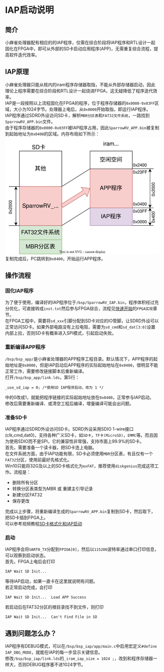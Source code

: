 # IAP启动说明
## 简介
小麻雀处理器配有相应的的IAP程序，仅需在综合阶段将IAP程序和RTL设计一起固化在FPGA中，即可从外部的SD卡启动应用程序(APP)，无需重复综合流程，提高软件迭代效率。  

## IAP原理
小麻雀处理器只能从核内的iram程序存储器取指，不能从外部存储器启动，因此理论上程序需要在综合阶段和RTL设计一起烧进FPGA，这无疑降低了程序迭代效率。  
IAP是一段按照以上流程固化在FPGA的程序，位于程序存储器的`0x0000-0x03FF`区域，大小为1024字节。处理器上电后，从`0x0000`开始取指，即运行IAP程序。  
IAP程序通过SDRD外设访问SD卡，解析`MBR分区表`和`FAT32文件系统`，一路找到`SparrowRV_APP.bin`文件。  
由于程序存储器的`0x0000-0x03FF`被IAP程序占用，因此`SparrowRV_APP.bin`被复制到起始地址为`0x0400`的区域。内存布局如下所示：  
![IAP内存布局](/doc/图库/数据手册/IAP内存布局.svg)  
复制完成后，PC跳转到`0x0400`，开始运行APP程序。  

## 操作流程
### 固化IAP程序
为了便于使用，编译好的IAP程序位于`/bsp/SparrowRV_IAP.bin`，程序体积经过充分优化，可直接转成`inst.txt`然后参与FPGA综合，流程见[快速开始](/doc/使用手册/快速开始.md)的`FPGA实现`章节。  
在FPGA工程中，需要将`sd_xxx`引脚分配到SD卡对应的IO管脚，让SDRD外设可以正常访问SD卡。如果外部电路没有上拉电阻，需要为`sd_cmd`和`sd_dat[3:0]`设置内部上拉，否则SD卡有概率进入SPI模式，引起启动失败。  

### 重新编译APP程序
`/bsp/bsp_app/`是小麻雀处理器的APP程序工程目录。默认情况下，APP程序的起始地址是`0x0000`，但是IAP启动后APP程序的实际起始地址在`0x0400`，很明显不能正常工作，需要修改链接脚本后重新编译。  
打开`/bsp/bsp_app/link.lds`，第5行：  
```
_use_sd_iap = 0; /*使用SD IAP程序启动，改为 1 */
```
中的0改成1，就能把程序链接的实际起始地址放在`0x0400`，正常参与IAP启动。  
修改后需要重新编译、或清空工程后编译，增量编译可能会出问题。  

### 准备SD卡
IAP程序通过SDRD外设访问SD卡。SDRD外设采用SDIO 1-wire接口(clk,cmd,dat0)，支持各种广义SD卡，如`SD卡`，`TF卡(MicroSD)`，`EMMC`等。而且因为使用SDIO而不是SPI，它的兼容性非常强，支持市面上99.9%的SD卡。  
首先，需要准备一个读卡器，把SD卡连上电脑。  
在文件系统方面，由于IAP功能有限，SD卡必须使用`MBR`分区表，有且仅有一个`FAT32`分区，使用前最好先格式化。  
Win10只能将32G及以上的SD卡格式化为`exFAT`，推荐使用`diskgenius`完成这项工作。流程是：  
- 删除所有分区
- 转换分区表类型为MBR 或 重建主引导记录
- 新建分区FAT32
- 保存更改

完成以上步骤，将重新编译生成的`SparrowRV_APP.bin`复制到SD卡，然后取下，把SD卡插到FPGA上。  
可以参考视频教程[SD卡格式化和IAP启动](https://www.bilibili.com/video/BV1Pj411U7DX/)  

### 启动
IAP程序会将`UART0_TX`分配到`FPIOA[0]`，然后以`115200`波特率通过串口打印信息，可以观察到启动状态。  
首先，FPGA上电后会打印  
```
IAP Wait SD Init...
```
等待IAP启动，如果一直卡在这里就说明有问题。  
若正常启动完成，会打印  
```
IAP Wait SD Init...  Load APP Success
```
若启动后在FAT32分区的根目录找不到文件，则打印  
```
IAP Wait SD Init...  Can't Find File in SD
```


## 遇到问题怎么办？
IAP程序有DEBUG模式，可以在`/bsp/bsp_iap/app/main.c`中启用宏定义`#define IAP_DBG_MODE`，就能在IAP的每一步显示关键信息。  
修改`/bsp/bsp_iap/link.lds`的`_iram_iap_size = 1024 ;`，改到和程序存储器一样大，否则DEBUG程序塞不进1024字节。  

